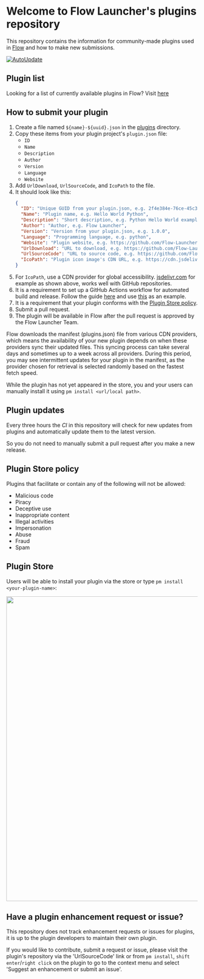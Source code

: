 # Welcome to Flow Launcher's plugins repository

This repository contains the information for community-made plugins used in [Flow](https://github.com/Flow-Launcher/Flow.Launcher) and how to make new submissions.

[![AutoUpdate](https://github.com/Flow-Launcher/Flow.Launcher.PluginsManifest/actions/workflows/updater.yaml/badge.svg?branch=plugin_api_v2)](https://github.com/Flow-Launcher/Flow.Launcher.PluginsManifest/actions/workflows/updater.yaml)

## Plugin list

Looking for a list of currently available plugins in Flow? Visit [here](https://www.flowlauncher.com/plugins)

## How to submit your plugin

1. Create a file named `${name}-${uuid}.json` in the [plugins](https://github.com/Jack251970/Flow.Launcher.PluginsManifest/tree/plugin_api_v2/plugins) directory.
2. Copy these items from your plugin project's `plugin.json` file:
   - `ID`
   - `Name`
   - `Description`
   - `Author`
   - `Version`
   - `Language`
   - `Website`
3. Add `UrlDownload`, `UrlSourceCode`, and `IcoPath` to the file.
4. It should look like this:
   ```json
   {
     "ID": "Unique GUID from your plugin.json, e.g. 2f4e384e-76ce-45c3-aea2-b16f5e5c328f",
     "Name": "Plugin name, e.g. Hello World Python",
     "Description": "Short description, e.g. Python Hello World example plugin",
     "Author": "Author, e.g. Flow Launcher",
     "Version": "Version from your plugin.json, e.g. 1.0.0",
     "Language": "Programming language, e.g. python",
     "Website": "Plugin website, e.g. https://github.com/Flow-Launcher/Flow.Launcher.Plugin.HelloWorldPython",
     "UrlDownload": "URL to download, e.g. https://github.com/Flow-Launcher/Flow.Launcher.Plugin.HelloWorldPython/releases/download/v1.0.0/Flow.Launcher.Plugin.HelloWorldPython.zip",
     "UrlSourceCode": "URL to source code, e.g. https://github.com/Flow-Launcher/Flow.Launcher.Plugin.HelloWorldPython/tree/main", 
     "IcoPath": "Plugin icon image's CDN URL, e.g. https://cdn.jsdelivr.net/gh/Flow-Launcher/Flow.Launcher/Plugins/Flow.Launcher.Plugin.Explorer/Images/explorer.png"
   }
   ```
5. For `IcoPath`, use a CDN provider for global accessibility. [jsdelivr.com](https://www.jsdelivr.com/) for example as shown above, works well with GitHub repositories.
6. It is a requirement to set up a GitHub Actions workflow for automated build and release. Follow the guide [here](https://www.flowlauncher.com/docs/#/py-setup-project?id=_1-add-github-workflow) and use [this](https://github.com/Flow-Launcher/Flow.Launcher.Plugin.HelloWorldPython/blob/main/.github/workflows/Publish%20Release.yml) as an example.
7. It is a requirement that your plugin conforms with the [Plugin Store policy](#plugin-store-policy).
8. Submit a pull request.
9. The plugin will be available in Flow after the pull request is approved by the Flow Launcher Team.

Flow downloads the manifest (plugins.json) file from various CDN providers, which means the availability of your new plugin depends on when these providers sync their updated files. This syncing process can take several days and sometimes up to a week across all providers. During this period, you may see intermittent updates for your plugin in the manifest, as the provider chosen for retrieval is selected randomly based on the fastest fetch speed.

While the plugin has not yet appeared in the store, you and your users can manually install it using `pm install <url/local path>`.

## Plugin updates

Every three hours the *CI* in this repository will check for new updates from plugins and automatically update them to the latest version.

So you do not need to manually submit a pull request after you make a new release.

## Plugin Store policy

Plugins that facilitate or contain any of the following will not be allowed:
- Malicious code
- Piracy
- Deceptive use
- Inappropriate content
- Illegal activities
- Impersonation
- Abuse
- Fraud
- Spam

## Plugin Store

Users will be able to install your plugin via the store or type `pm install <your-plugin-name>`:
<p align="center"><img src="https://user-images.githubusercontent.com/6903107/207155616-d559f0d2-ee95-4072-a7bc-3ffcc2faec27.png" width="800"></p>

## Have a plugin enhancement request or issue?

This repository does not track enhancement requests or issues for plugins, it is up to the plugin developers to maintain their own plugin.

If you would like to contribute, submit a request or issue, please visit the plugin's repository via the 'UrlSourceCode' link or from `pm install`, `shift enter`/`right click` on the plugin to go to the context menu and select 'Suggest an enhancement or submit an issue'.
